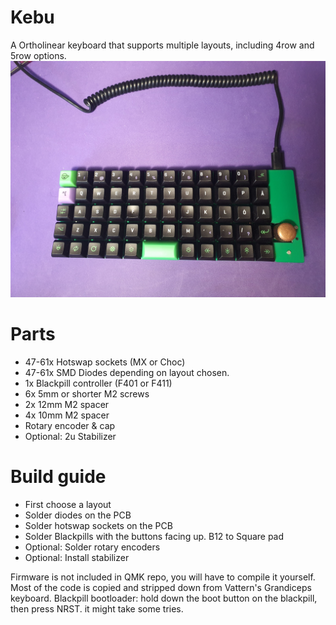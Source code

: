 # Kebu
A Ortholinear keyboard that supports multiple layouts, including 4row and 5row options.
![Kebu](/assets/kebu.jpg)
# Parts
 - 47-61x Hotswap sockets (MX or Choc)
 - 47-61x SMD Diodes depending on layout chosen.
 - 1x Blackpill controller  (F401 or F411)
 - 6x 5mm or shorter M2 screws
 - 2x 12mm M2 spacer
 - 4x 10mm M2 spacer
 - Rotary encoder & cap
 - Optional: 2u Stabilizer

# Build guide
 - First choose a layout
 - Solder diodes on the PCB
 - Solder hotswap sockets on the PCB
 - Solder Blackpills with the buttons facing up. B12 to Square pad
 - Optional: Solder rotary encoders
 - Optional: Install stabilizer

Firmware is not included in QMK repo, you will have to compile it yourself. Most of the code is copied and stripped down from Vattern's Grandiceps keyboard.
Blackpill bootloader: hold down the boot button on the blackpill, then press NRST. it might take some tries.

